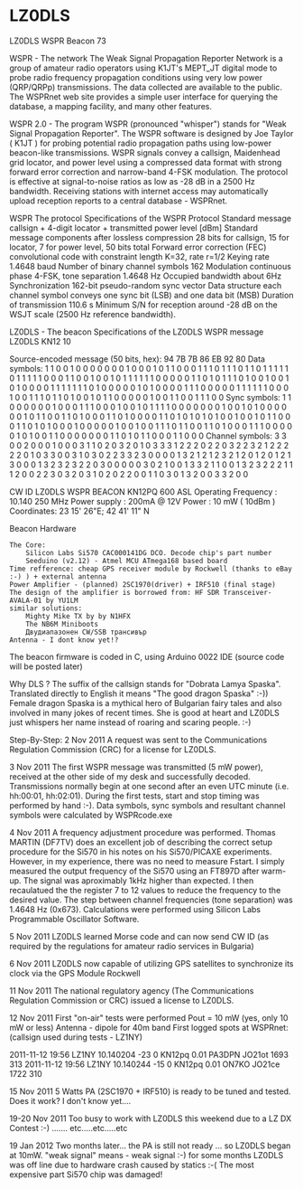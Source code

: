 LZ0DLS
======

LZ0DLS WSPR Beacon
73

WSPR - The network
The Weak Signal Propagation Reporter Network is a group of amateur radio operators using K1JT's MEPT_JT digital mode to probe radio frequency propagation conditions using very low power (QRP/QRPp) transmissions. The data collected are available to the public.
The WSPRnet web site provides a simple user interface for querying the database, a mapping facility, and many other features.

WSPR 2.0 - The program
WSPR (pronounced "whisper") stands for "Weak Signal Propagation Reporter".
The WSPR software is designed by Joe Taylor ( K1JT ) for probing potential radio propagation paths using low-power beacon-like transmissions. WSPR signals convey a callsign, Maidenhead grid locator, and power level using a compressed data format with strong forward error correction and narrow-band 4-FSK modulation. The protocol is effective at signal-to-noise ratios as low as -28 dB in a 2500 Hz bandwidth. Receiving stations with internet access may automatically upload reception reports to a central database - WSPRnet.

WSPR The protocol
Specifications of the WSPR Protocol
Standard message	callsign + 4-digit locator + transmitted power level [dBm]
Standard message components after lossless compression	28 bits for callsign, 15 for locator, 7 for power level, 50 bits total
Forward error correction (FEC)	convolutional code with constraint length K=32, rate r=1/2
Keying rate	1.4648 baud
Number of binary channel symbols	162
Modulation	continuous phase 4-FSK, tone separation 1.4648 Hz
Occupied bandwidth	about 6Hz
Synchronization	162-bit pseudo-random sync vector
Data structure	each channel symbol conveys one sync bit (LSB) and one data bit (MSB)
Duration of transmission	110.6 s
Minimum S/N for reception	around -28 dB on the WSJT scale (2500 Hz reference bandwidth).
	
LZ0DLS - The beacon
Specifications of the LZ0DLS
WSPR message	LZ0DLS KN12 10

Source-encoded message (50 bits, hex): 94 7B 7B 86 EB 92 80
Data symbols:
      1 1 0 0 1 0 0 0 0 0 0 0 1 0 0 0 1 0 1 1 0 0 0 1 1 1 0 1 1 1
      0 1 1 0 1 1 1 1 1 0 1 1 1 1 1 0 0 0 1 1 0 0 1 0 0 1 0 1 1 1
      1 1 1 0 0 0 0 0 1 1 0 1 0 1 1 1 0 1 0 0 1 0 0 1 0 1 0 0 0 0
      1 1 1 1 1 1 1 0 1 0 0 0 0 0 1 0 1 0 0 0 0 1 1 1 0 0 0 0 0 1
      1 1 1 1 1 0 0 0 1 0 0 1 1 1 0 1 1 0 1 0 0 1 0 1 1 0 0 0 0 0
      1 0 0 1 1 0 0 1 1 1 0 0
Sync symbols:
      1 1 0 0 0 0 0 0 1 0 0 0 1 1 1 0 0 0 1 0 0 1 0 1 1 1 1 0 0 0
      0 0 0 0 1 0 0 1 0 1 0 0 0 0 0 0 1 0 1 1 0 0 1 1 0 1 0 0 0 1
      1 0 1 0 0 0 0 1 1 0 1 0 1 0 1 0 1 0 0 1 0 0 1 0 1 1 0 0 0 1
      1 0 1 0 1 0 0 0 1 0 0 0 0 0 1 0 0 1 0 0 1 1 1 0 1 1 0 0 1 1
      0 1 0 0 0 1 1 1 0 0 0 0 0 1 0 1 0 0 1 1 0 0 0 0 0 0 0 1 1 0
      1 0 1 1 0 0 0 1 1 0 0 0
Channel symbols:
      3 3 0 0 2 0 0 0 1 0 0 0 3 1 1 0 2 0 3 2 0 1 0 3 3 3 1 2 2 2
      0 2 2 0 3 2 2 3 2 1 2 2 2 2 2 0 1 0 3 3 0 0 3 1 0 3 0 2 2 3
      3 2 3 0 0 0 0 1 3 2 1 2 1 2 3 2 1 2 0 1 2 0 1 2 1 3 0 0 0 1
      3 2 3 2 3 2 2 0 3 0 0 0 0 0 3 0 2 1 0 0 1 3 3 2 1 1 0 0 1 3
      2 3 2 2 2 1 1 1 2 0 0 2 2 3 0 3 2 0 3 1 0 2 0 2 2 0 0 1 1 0
      3 0 1 3 2 0 0 3 3 2 0 0

CW ID	LZ0DLS WSPR BEACON KN12PQ 600 ASL
Operating Frequency :	10.140 250 MHz
Power supply :	200mA @ 12V
Power :	10 mW ( 10dBm )
Coordinates:	23 15' 26"E; 42 41' 11" N
	

Beacon Hardware

    The Core:
        Silicon Labs Si570 CAC000141DG DCO. Decode chip's part number
        Seeduino (v2.12) - Atmel MCU ATmega168 based board 
    Time refference: cheap GPS receiver module by Rockwell (thanks to eBay :-) ) + external antenna
    Power Amplifier - (planned) 2SC1970(driver) + IRF510 (final stage)
    The design of the amplifier is borrowed from: HF SDR Transceiver-AVALA-01 by YU1LM
    similar solutions:
        Mighty Mike TX by by N1HFX
        The NB6M Miniboots
        Двудиапазонен CW/SSB трансивър 
    Antenna - I dont know yet!? 


The beacon firmware is coded in C, using Arduino 0022 IDE (source code will be posted later)

Why DLS ? The suffix of the callsign stands for "Dobrata Lamya Spaska". Translated directly to English it means "The good dragon Spaska" :-))
Female dragon Spaska is a mythical hero of Bulgarian fairy tales and also involved in many jokes of recent times. She is good at heart and LZ0DLS just whispers her name instead of roaring and scaring people. :-)

Step-By-Step:
2 Nov 2011 A request was sent to the Communications Regulation Commission (CRC) for a license for LZ0DLS.

3 Nov 2011 The first WSPR message was transmitted (5 mW power), received at the other side of my desk and successfully decoded. Transmissions normally begin at one second after an even UTC minute (i.e. hh:00:01, hh:02:01). During the first tests, start and stop timing was performed by hand :-). Data symbols, sync symbols and resultant channel symbols were calculated by WSPRcode.exe

4 Nov 2011 A frequency adjustment procedure was performed. Thomas MARTIN (DF7TV) does an excellent job of describing the correct setup procedure for the Si570 in his notes on his Si570/PICAXE experiments. However, in my experience, there was no need to measure Fstart. I simply measured the output frequency of the Si570 using an FT897D after warm-up. The signal was aproximably 1kHz higher than expected. I then recaulatued the the register 7 to 12 values to reduce the frequency to the desired value. The step between channel frequencies (tone separation) was 1.4648 Hz (0x673). Calculations were performed using Silicon Labs Programmable Oscillator Software.

5 Nov 2011 LZ0DLS learned Morse code and can now send CW ID (as required by the regulations for amateur radio services in Bulgaria)

6 Nov 2011 LZ0DLS now capable of utilizing GPS satellites to synchronize its clock via the GPS Module Rockwell

11 Nov 2011 The national regulatory agency (The Communications Regulation Commission or CRC) issued a license to LZ0DLS.

12 Nov 2011 First "on-air" tests were performed
Pout = 10 mW (yes, only 10 mW or less)
Antenna - dipole for 40m band
First logged spots at WSPRnet:
(callsign used during tests - LZ1NY)

 2011-11-12 19:56   LZ1NY   10.140204  -23  0  KN12pq	0.01  PA3DPN   JO21ot  1693  313 
 2011-11-12 19:56   LZ1NY   10.140244  -15  0  KN12pq	0.01  ON7KO    JO21ce  1722  310 
 

15 Nov 2011 5 Watts PA (2SC1970 + IRF510) is ready to be tuned and tested. Does it work? I don't know yet....

19-20 Nov 2011 Too busy to work with LZ0DLS this weekend due to a LZ DX Contest :-)
....... etc.....etc.....etc

19 Jan 2012 Two months later... the PA is still not ready ... so LZ0DLS began at 10mW.
"weak signal" means - weak signal :-)
for some months LZ0DLS was off line due to hardware crash caused by statics :-( The most expensive part Si570 chip was damaged! 
